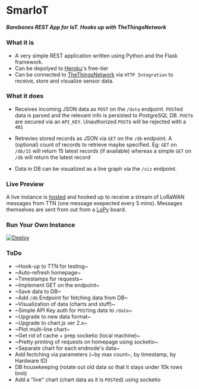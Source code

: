 # SmarIoT
##### Barebones REST App for IoT. Hooks up with TheThingsNetwork

### What it is
- A very simple REST application written using Python and the Flask framework.
- Can be depolyed to [Heroku](https://heroku.com)'s free-tier
- Can be connected to [TheThingsNetwork](https://thethingsnetwork.org) via `HTTP Integration` to receive, store and visualize sensor data.


### What it does
- Receives incoming JSON data as `POST` on the `/data` endpoint. `POST`ed data is parsed and the relevant info is persisted to PostgreSQL DB. `POST`s are secured via an `API_KEY`. Unauthorized `POST`s will be rejected with a `401`

- Retrevies stored records as JSON via `GET` on the `/db` endpoint. A (optional) count of records to retrieve maybe specified. Eg: `GET` on `/db/15` will return 15 latest records (if available) whereas a simple `GET` on `/db` will return the latest record

- Data in DB can be visualized as a line graph via the `/viz` endpoint.


### Live Preview
A live instance is [hosted](https://smariot.herokuapp.com/) and hooked up to receive a stream of LoRaWAN messages from TTN (one message exepected every 5 mins). Messages themselves are sent from out from a [LoPy](https://pycom.io/product/lopy/) board.


### Run Your Own Instance
[![Deploy](https://www.herokucdn.com/deploy/button.png)](https://heroku.com/deploy)


### ToDo
- ~Hook-up to TTN for testing~
- ~Auto-refresh homepage~
- ~Timestamps for requests~
- ~Implement GET on the endpoint~
- ~Save data to DB~
- ~Add `/db` Endpoint for fetching data from DB~
- ~Visualization of data (charts and stuff)~
- ~Simple API Key auth for `POST`ing data to `/data`~
- ~Upgrade to new data format~
- ~Upgrade to chart.js ver 2.x~
- ~Plot multi-line chart~
- ~Get rid of cache + prep socketio (local machine)~
- ~Pretty printing of requests on homepage using socketio~
- ~Separate chart for each endnode's data~
- Add fectching via parameters (~by max count~, by timestamp, by Hardware ID)
- DB housekeeping (rotate out old data so that it stays under 10k rows limit)
- Add a "live" chart (chart data as it is `POST`ed) using socketio
